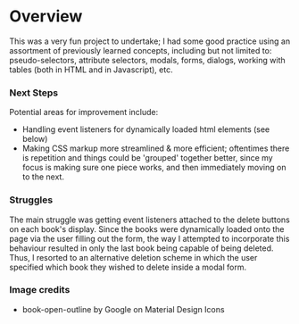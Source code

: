 # Overview
This was a very fun project to undertake; I had some good practice using an assortment of previously learned concepts, including but not limited to: pseudo-selectors, attribute selectors, modals, forms, dialogs, working with tables (both in HTML and in Javascript), etc.

### Next Steps
Potential areas for improvement include:
- Handling event listeners for dynamically loaded html elements (see below)
- Making CSS markup more streamlined & more efficient; oftentimes there is repetition and things could be 'grouped' together better, since my focus is making sure one piece works, and then immediately moving on to the next.

### Struggles
The main struggle was getting event listeners attached to the delete buttons on each book's display. Since the books were 
dynamically loaded onto the page via the user filling out the form, the way I attempted to incorporate this behaviour resulted in only the last book being capable of being deleted. Thus, I resorted to an alternative deletion scheme in which the user specified which book they wished to delete inside a modal form.

### Image credits
- book-open-outline by Google on Material Design Icons